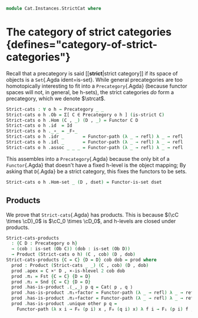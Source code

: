 <!--
```agda
open import 1Lab.Reflection.Record

open import Cat.Instances.Functor
open import Cat.Instances.Product
open import Cat.Diagram.Product
open import Cat.Prelude
open import Cat.Strict
```
-->

```agda
module Cat.Instances.StrictCat where
```

<!--
```agda
open Product
open is-product
open Precategory
open Functor

private variable
  o h : Level
```
-->

# The category of strict categories {defines="category-of-strict-categories"}

Recall that a precategory is said [[**strict**|strict category]] if its
space of objects is a `Set`{.Agda ident=is-set}. While general
precategories are too homotopically interesting to fit into a
`Precategory`{.Agda} (because functor spaces will not, in general, be
h-sets), the strict categories _do_ form a precategory, which we denote
$\strcat$.

<!--
```agda
private unquoteDecl eqv = declare-record-iso eqv (quote Functor)

Functor-is-set : ∀ {o h} {C D : Precategory o h} → is-set (Ob D)
               → is-set (Functor C D)
Functor-is-set {o = o} {h} {C} {D} dobset = Iso→is-hlevel! 2 eqv where instance
  Dob : H-Level (Ob D) 2
  Dob = basic-instance 2 dobset
```
-->

```agda
Strict-cats : ∀ o h → Precategory _ _
Strict-cats o h .Ob = Σ[ C ∈ Precategory o h ] (is-strict C)
Strict-cats o h .Hom (C , _) (D , _) = Functor C D
Strict-cats o h .id  = Id
Strict-cats o h ._∘_ = _F∘_
Strict-cats o h .idr _       = Functor-path (λ _ → refl) λ _ → refl
Strict-cats o h .idl _       = Functor-path (λ _ → refl) λ _ → refl
Strict-cats o h .assoc _ _ _ = Functor-path (λ _ → refl) λ _ → refl
```

This assembles into a `Precategory`{.Agda} because the only bit of a
`Functor`{.Agda} that doesn't have a fixed h-level is the object
mapping; By asking that `D`{.Agda} be a strict category, this fixes the
functors to be sets.

```agda
Strict-cats o h .Hom-set _ (D , dset) = Functor-is-set dset
```

## Products

We prove that `Strict-cats`{.Agda} has products. This is because $(\cC
\times \cD)_0$ is $\cC_0 \times \cD_0$, and h-levels are closed under
products.

```agda
Strict-cats-products
  : {C D : Precategory o h}
  → (cob : is-set (Ob C)) (dob : is-set (Ob D))
  → Product (Strict-cats o h) (C , cob) (D , dob)
Strict-cats-products {C = C} {D = D} cob dob = prod where
  prod : Product (Strict-cats _ _) (C , cob) (D , dob)
  prod .apex = C ×ᶜ D , ×-is-hlevel 2 cob dob
  prod .π₁ = Fst {C = C} {D = D}
  prod .π₂ = Snd {C = C} {D = D}
  prod .has-is-product .⟨_,_⟩ p q = Cat⟨ p , q ⟩
  prod .has-is-product .π₁∘factor = Functor-path (λ _ → refl) λ _ → refl
  prod .has-is-product .π₂∘factor = Functor-path (λ _ → refl) λ _ → refl
  prod .has-is-product .unique other p q =
    Functor-path (λ x i → F₀ (p i) x , F₀ (q i) x) λ f i → F₁ (p i) f , F₁ (q i) f
```
